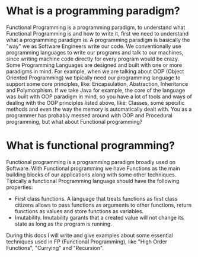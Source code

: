 # What is a programming paradigm?
Functional Programming is a programming paradigm, to understand what Functional Programming is and how to write it, first we need to understand what a programming paradigm is. A programming paradigm is basically the "way" we as Software Engineers write our code. 
We conventionally use programming languages to write our programs and talk to our machines, since writing machine code directly for every program would be crazy. Some Programming Languages are designed and built with one or more paradigms in mind. For example, when we are talking about OOP (Object Oriented Programming) we tipically need our programming language to support some core principles, like: Encapsulation, Abstraction, Inheritance and Polymorphism. If we take Java for example, the core of the language was built with OOP paradigm in mind, so you have a lot of tools and ways of dealing with the OOP principles listed above, like: Classes, some specific methods and even the way the memory is automatically dealt with. You as a programmer has probably messed around with OOP and Procedural programming, but what about Functional programming?

# What is functional programming?
Functional programming is a programming paradigm broadly used on Software. With Functional programming we have Functions as the main building blocks of our applications along with some other techniques. Tipically a functional Programming language should have the following properties: 
- First class functions. A language that treats functions as first class citizens allows to pass functions as arguments to other functions, return functions as values and store functions as variables.
- Imutability. Imutability garants that a created value will not change its state as long as the program is running.

During this docs I will write and give examples about some essential techniques used in FP (Functional Programming), like "High Order Functions", "Currying" and "Recursion".